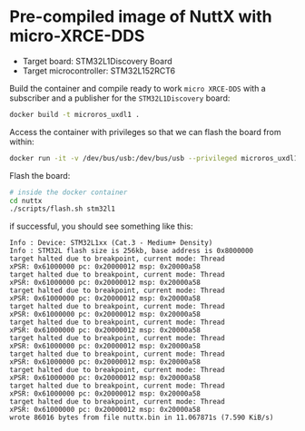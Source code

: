 # Pre-compiled image of NuttX with micro-XRCE-DDS

- Target board: STM32L1Discovery Board
- Target microcontroller: STM32L152RCT6


Build the container and compile ready to work `micro XRCE-DDS` with a subscriber and a publisher for the `STM32L1Discovery` board:
```bash
docker build -t microros_uxdl1 .
```
Access the container with privileges so that we can flash the board from within:
```bash
docker run -it -v /dev/bus/usb:/dev/bus/usb --privileged microros_uxdl1 /bin/bash
```
Flash the board:
```bash
# inside the docker container
cd nuttx
./scripts/flash.sh stm32l1
```
if successful, you should see something like this:
```
Info : Device: STM32L1xx (Cat.3 - Medium+ Density)
Info : STM32L flash size is 256kb, base address is 0x8000000
target halted due to breakpoint, current mode: Thread
xPSR: 0x61000000 pc: 0x20000012 msp: 0x20000a58
target halted due to breakpoint, current mode: Thread
xPSR: 0x61000000 pc: 0x20000012 msp: 0x20000a58
target halted due to breakpoint, current mode: Thread
xPSR: 0x61000000 pc: 0x20000012 msp: 0x20000a58
target halted due to breakpoint, current mode: Thread
xPSR: 0x61000000 pc: 0x20000012 msp: 0x20000a58
target halted due to breakpoint, current mode: Thread
xPSR: 0x61000000 pc: 0x20000012 msp: 0x20000a58
target halted due to breakpoint, current mode: Thread
xPSR: 0x61000000 pc: 0x20000012 msp: 0x20000a58
target halted due to breakpoint, current mode: Thread
xPSR: 0x61000000 pc: 0x20000012 msp: 0x20000a58
target halted due to breakpoint, current mode: Thread
xPSR: 0x61000000 pc: 0x20000012 msp: 0x20000a58
target halted due to breakpoint, current mode: Thread
xPSR: 0x61000000 pc: 0x20000012 msp: 0x20000a58
target halted due to breakpoint, current mode: Thread
xPSR: 0x61000000 pc: 0x20000012 msp: 0x20000a58
wrote 86016 bytes from file nuttx.bin in 11.067871s (7.590 KiB/s)


```

